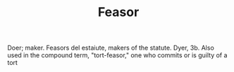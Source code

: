 ---
title: Feasor
letter: F
permalink: "/definitions/bld-feasor.html"
body: Doer; maker. Feasors del estaiute, makers of the statute. Dyer, 3b. Also used
  in the compound term, "tort-feasor," one who commits or is guilty of a tort
published_at: '2018-07-07'
source: Black's Law Dictionary 2nd Ed (1910)
layout: post
---